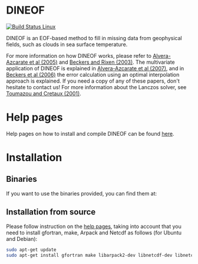 # DINEOF

[![Build Status Linux](https://travis-ci.org/aida-alvera/DINEOF.svg?branch=master)](https://travis-ci.org/aida-alvera/DINEOF)

DINEOF is an EOF-based method to fill in missing data from geophysical fields, such as clouds in sea surface temperature. 

For more information on how DINEOF works, please refer to [Alvera-Azcarate et al (2005)](http://hdl.handle.net/2268/4296) and [Beckers and Rixen (2003)](http://hdl.handle.net/2268/4291). The multivariate application of DINEOF is explained in [Alvera-Azcarate et al (2007)](http://hdl.handle.net/2268/9485), and in [Beckers et al (2006)](http://www.ocean-sci.net/2/183/2006/os-2-183-2006.pdf) the error calculation using an optimal interpolation approach is explained. If you need a copy of any of these papers, don't hesitate to contact us! For more information about the Lanczos solver, see [Toumazou and Cretaux (2001)](https://doi.org/10.1175/1520-0493(2001)129%3C1243:UALEIT%3E2.0.CO;2). 

 
# Help pages
Help pages on how to install and compile DINEOF can be found [here](http://modb.oce.ulg.ac.be/DINEOF).


# Installation
## Binaries
If you want to use the binaries provided, you can find them at: 

## Installation from source
Please follow instruction on the [help pages](http://modb.oce.ulg.ac.be/DINEOF), taking into account that you need to install gfortran, make, Arpack and Netcdf as follows (for Ubuntu and Debian):

```bash
sudo apt-get update
sudo apt-get install gfortran make libarpack2-dev libnetcdf-dev libnetcdff-dev 
```
